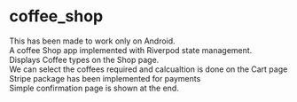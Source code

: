 # coffee_shop

This has been made to work only on Android. <br />
A coffee Shop app implemented with Riverpod state management.<br />
Displays Coffee types on the Shop page. <br />
We can select the coffees required and calcualtion is done on the Cart page<br />
Stripe package has been implemented for payments<br />
Simple confirmation page is shown at the end.
